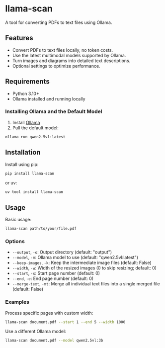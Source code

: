 # llama-scan

A tool for converting PDFs to text files using Ollama.

## Features

- Convert PDFs to text files locally, no token costs.
- Use the latest multimodal models supported by Ollama.
- Turn images and diagrams into detailed text descriptions.
- Optional settings to optimize performance.

## Requirements

- Python 3.10+
- Ollama installed and running locally

### Installing Ollama and the Default Model

1. Install [Ollama](https://ollama.com/)
2. Pull the default model:
```bash
ollama run qwen2.5vl:latest
```

## Installation

Install using pip:
```bash
pip install llama-scan
```

or uv:
```bash
uv tool install llama-scan
```

## Usage

Basic usage:
```bash
llama-scan path/to/your/file.pdf
```

### Options

- `--output`, `-o`: Output directory (default: "output")
- `--model`, `-m`: Ollama model to use (default: "qwen2.5vl:latest")
- `--keep-images`, `-k`: Keep the intermediate image files (default: False)
- `--width`, `-w`: Width of the resized images (0 to skip resizing; default: 0)
- `--start`, `-s`: Start page number (default: 0)
- `--end`, `-e`: End page number (default: 0)
- `--merge-text`, `-mt`: Merge all individual text files into a single merged file (default: False)

### Examples

Process specific pages with custom width:
```bash
llama-scan document.pdf --start 1 --end 5 --width 1000
```

Use a different Ollama model:
```bash
llama-scan document.pdf --model qwen2.5vl:3b
```
